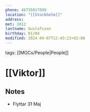 ```yaml
---
phone: 46735017098
location: "[[Stockholm]]"
address:
met: 2012
lastname: Gustafsson
birthday: 01/04
modified: 2024-04-07T12:43:23+02:00
---
```


tags: [[MOCs/People|People]]

# [[Viktor]]

## Notes

- Flyttar 31 Maj
